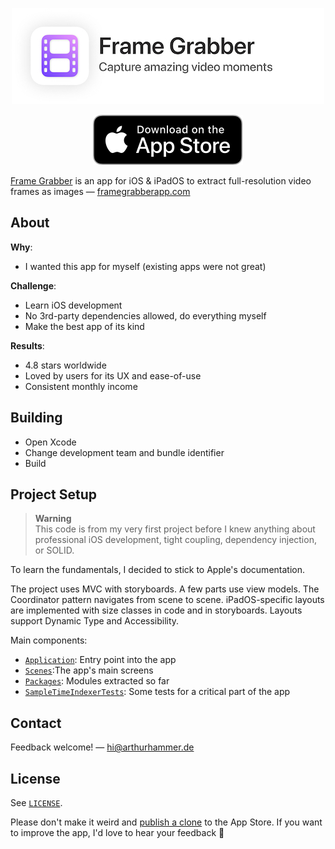 <p align="center">
    <a href="https://apps.apple.com/app/frame-grabber/id1434703541">
        <img src="design/banner.jpg" alt="App Store banner.">
    </a>
</p>
<p align="center">
    <a href="https://apps.apple.com/app/frame-grabber/id1434703541">
        <img src="./design/app-store-badge.svg" alt="Download on the App Store">
    </a>
</p>

[Frame Grabber](https://framegrabberapp.com) is an app for iOS & iPadOS to extract full-resolution video frames as images — [framegrabberapp.com](https://framegrabberapp.com)

## About

**Why**:
- I wanted this app for myself (existing apps were not great)

**Challenge**:
- Learn iOS development
- No 3rd-party dependencies allowed, do everything myself
- Make the best app of its kind

**Results**:
- 4.8 stars worldwide
- Loved by users for its UX and ease-of-use
- Consistent monthly income

## Building

- Open Xcode
- Change development team and bundle identifier
- Build

## Project Setup

> **Warning**  
> This code is from my very first project before I knew anything about professional iOS development, tight coupling, dependency injection, or SOLID.

To learn the fundamentals, I decided to stick to Apple's documentation. 

The project uses MVC with storyboards. A few parts use view models. The Coordinator pattern navigates from scene to scene. iPadOS-specific layouts are implemented with size classes in code and in storyboards. Layouts support Dynamic Type and Accessibility.

Main components:
- [`Application`](Frame%20Grabber/Application): Entry point into the app
- [`Scenes`](Frame%20Grabber/Scenes):The app's main screens
- [`Packages`](Frame%20Grabber/Packages): Modules extracted so far
- [`SampleTimeIndexerTests`](Frame%20Grabber/Packages/SampleTimeIndexer/Tests/SampleTimeIndexerTests/): Some tests for a critical part of the app

## Contact

Feedback welcome! — hi@arthurhammer.de

## License

See [`LICENSE`](LICENSE).

Please don't make it weird and [publish a clone](https://github.com/arthurhammer/FrameGrabber/issues/5) to the App Store. If you want to improve the app, I'd love to hear your feedback 🤗
